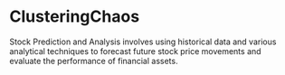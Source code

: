 # ClusteringChaos
Stock Prediction and Analysis involves using historical data and various analytical techniques to forecast future stock price movements and evaluate the performance of financial assets.
